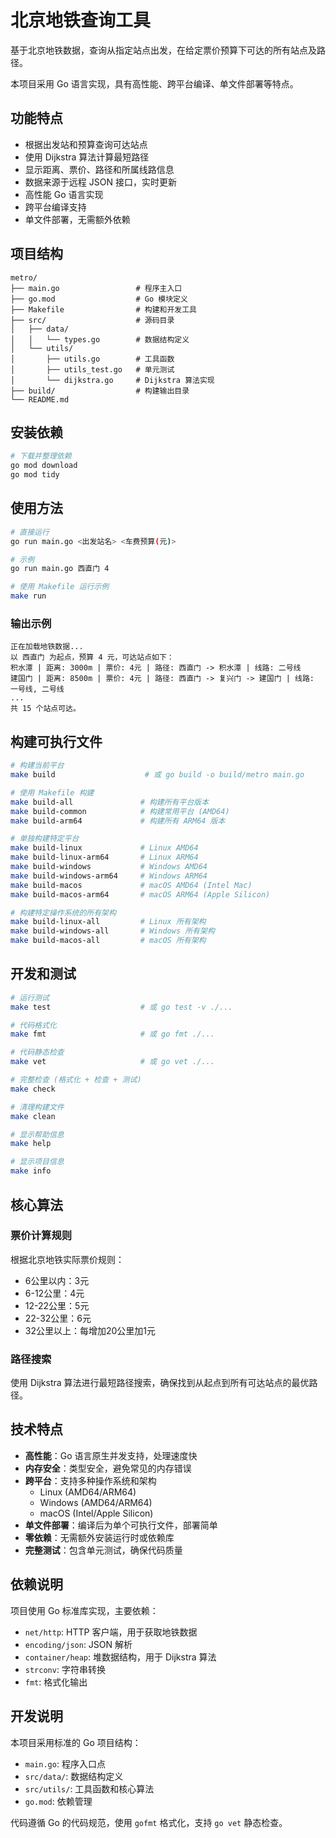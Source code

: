 # 北京地铁查询工具

基于北京地铁数据，查询从指定站点出发，在给定票价预算下可达的所有站点及路径。

本项目采用 Go 语言实现，具有高性能、跨平台编译、单文件部署等特点。

## 功能特点

- 根据出发站和预算查询可达站点
- 使用 Dijkstra 算法计算最短路径
- 显示距离、票价、路径和所属线路信息
- 数据来源于远程 JSON 接口，实时更新
- 高性能 Go 语言实现
- 跨平台编译支持
- 单文件部署，无需额外依赖

## 项目结构

```
metro/
├── main.go                 # 程序主入口
├── go.mod                  # Go 模块定义
├── Makefile                # 构建和开发工具
├── src/                    # 源码目录
│   ├── data/
│   │   └── types.go        # 数据结构定义
│   └── utils/
│       ├── utils.go        # 工具函数
│       ├── utils_test.go   # 单元测试
│       └── dijkstra.go     # Dijkstra 算法实现
├── build/                  # 构建输出目录
└── README.md
```

## 安装依赖

```bash
# 下载并整理依赖
go mod download
go mod tidy
```

## 使用方法

```bash
# 直接运行
go run main.go <出发站名> <车费预算(元)>

# 示例
go run main.go 西直门 4

# 使用 Makefile 运行示例
make run
```

### 输出示例

```
正在加载地铁数据...
以 西直门 为起点，预算 4 元，可达站点如下：
积水潭 | 距离: 3000m | 票价: 4元 | 路径: 西直门 -> 积水潭 | 线路: 二号线
建国门 | 距离: 8500m | 票价: 4元 | 路径: 西直门 -> 复兴门 -> 建国门 | 线路: 一号线, 二号线
...
共 15 个站点可达。
```

## 构建可执行文件

```bash
# 构建当前平台
make build                    # 或 go build -o build/metro main.go

# 使用 Makefile 构建
make build-all               # 构建所有平台版本
make build-common            # 构建常用平台 (AMD64)
make build-arm64             # 构建所有 ARM64 版本

# 单独构建特定平台
make build-linux             # Linux AMD64
make build-linux-arm64       # Linux ARM64
make build-windows           # Windows AMD64  
make build-windows-arm64     # Windows ARM64
make build-macos             # macOS AMD64 (Intel Mac)
make build-macos-arm64       # macOS ARM64 (Apple Silicon)

# 构建特定操作系统的所有架构
make build-linux-all         # Linux 所有架构
make build-windows-all       # Windows 所有架构
make build-macos-all         # macOS 所有架构
```

## 开发和测试

```bash
# 运行测试
make test                    # 或 go test -v ./...

# 代码格式化
make fmt                     # 或 go fmt ./...

# 代码静态检查
make vet                     # 或 go vet ./...

# 完整检查 (格式化 + 检查 + 测试)
make check

# 清理构建文件
make clean

# 显示帮助信息
make help

# 显示项目信息
make info
```

## 核心算法

### 票价计算规则

根据北京地铁实际票价规则：
- 6公里以内：3元
- 6-12公里：4元
- 12-22公里：5元
- 22-32公里：6元
- 32公里以上：每增加20公里加1元

### 路径搜索

使用 Dijkstra 算法进行最短路径搜索，确保找到从起点到所有可达站点的最优路径。

## 技术特点

- **高性能**：Go 语言原生并发支持，处理速度快
- **内存安全**：类型安全，避免常见的内存错误
- **跨平台**：支持多种操作系统和架构
  - Linux (AMD64/ARM64)
  - Windows (AMD64/ARM64) 
  - macOS (Intel/Apple Silicon)
- **单文件部署**：编译后为单个可执行文件，部署简单
- **零依赖**：无需额外安装运行时或依赖库
- **完整测试**：包含单元测试，确保代码质量

## 依赖说明

项目使用 Go 标准库实现，主要依赖：
- `net/http`: HTTP 客户端，用于获取地铁数据
- `encoding/json`: JSON 解析
- `container/heap`: 堆数据结构，用于 Dijkstra 算法
- `strconv`: 字符串转换
- `fmt`: 格式化输出

## 开发说明

本项目采用标准的 Go 项目结构：
- `main.go`: 程序入口点
- `src/data/`: 数据结构定义
- `src/utils/`: 工具函数和核心算法
- `go.mod`: 依赖管理

代码遵循 Go 的代码规范，使用 `gofmt` 格式化，支持 `go vet` 静态检查。
